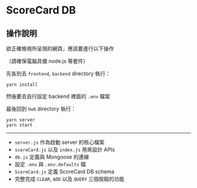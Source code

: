# ScoreCard DB

## 操作說明

欲正確檢視所呈現的網頁，應該要進行以下操作

（請確保電腦具備 node.js 等套件）

先各別去 `frontend`, `backend` directory 執行：

```
yarn install
```

然後要去自行設定 backend 裡面的 `.env` 檔案

最後回到 `hw6` directory 執行：

```
yarn server
yarn start
```

---

+ `server.js` 作為啟動 server 的核心檔案
+ `scoreCard.js` 以及 `index.js` 用來設計 APIs
+ `db.js` 定義與 Mongoose 的連線
+ 設定 `.env` 與 `.env.defaults` 檔
+ `ScoreCard.js` 定義 ScoreCard DB schema
+ 完整完成 `CLEAR`, `ADD` 以及 `QUERY` 三個按鈕的功能
